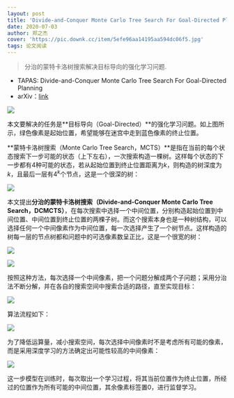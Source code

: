 ```yaml
---
layout: post
title: 'Divide-and-Conquer Monte Carlo Tree Search For Goal-Directed Planning'
date: 2020-07-03
author: 郑之杰
cover: 'https://pic.downk.cc/item/5efe96aa14195aa594dc06f5.jpg'
tags: 论文阅读
---
```


> 分治的蒙特卡洛树搜索解决目标导向的强化学习问题.

- TAPAS: Divide-and-Conquer Monte Carlo Tree Search For Goal-Directed Planning
- arXiv：[link](https://arxiv.org/abs/2004.11410?context=cs.AI)

![](https://pic.downk.cc/item/5efe972314195aa594dc345d.jpg)

本文要解决的任务是**目标导向（Goal-Directed）**的强化学习问题。如上图所示，绿色像素是起始位置，希望能够在迷宫中走到蓝色像素的终止位置。

**蒙特卡洛树搜索（Monte Carlo Tree Search，MCTS）**是指在当前的每个状态搜索下一步可能的状态（上下左右），一次搜索构造一棵树。这样每个状态的下一步都有$4$种可能的状态，若从起始位置到终止位置距离为$k$，则构造的树深度为$k$，且最后一层有$4^k$个节点，这是一个很深的树：

![](https://pic.downk.cc/item/5efe9a2d14195aa594dd683d.jpg)

本文提出**分治的蒙特卡洛树搜索（Divide-and-Conquer Monte Carlo Tree Search，DCMCTS）**，在每次搜索中选择一个中间位置，分别构造起始位置到中间位置、中间位置到终止位置的两棵子树。而这个搜索本身也是一种树结构，可以选择任何一个中间像素作为中间位置，每一次选择产生了一个树节点。这样构造的树每一层的节点树都和问题中的可选像素数呈正比，这是一个很宽的树：

![](https://pic.downk.cc/item/5efe9bd014195aa594de0111.jpg)

![](https://pic.downk.cc/item/5efe9b2c14195aa594ddc207.jpg)

按照这种方法，每次选择一个中间像素，把一个问题分解成两个子问题；采用分治法不断分解，并在各自的搜索空间中搜索合适的路径，直至实现目标：

![](https://pic.downk.cc/item/5efe9b6014195aa594ddd59f.jpg)

算法流程如下：

![](https://pic.downk.cc/item/5efe9bfd14195aa594de12c2.jpg)

为了降低运算量，减小搜索空间，每次选择中间像素时不是考虑所有可能的像素，而是采用深度学习的方法确定出可能性较高的中间像素：

![](https://pic.downk.cc/item/5efe9c8c14195aa594de4a6b.jpg)

这一步模型在训练时，每次取出一个学习过程，将其当前位置作为终止位置，所经过的位置作为所有可能的中间位置，其余像素标签置0，进行监督学习。
